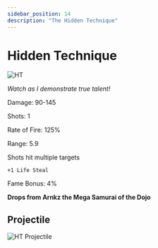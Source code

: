 ```yaml
---
sidebar_position: 14
description: "The Hidden Technique"
---
```


# Hidden Technique

![HT](https://vwiki.valorserver.com/api/item/picture/hidden%20technique)

<i>Watch as I demonstrate true talent!</i>

Damage: 90-145

Shots: 1

Rate of Fire: 125%

Range: 5.9

Shots hit multiple targets

    +1 Life Steal
   
Fame Bonus: 4%

**Drops from Arnkz the Mega Samurai of the Dojo**

## Projectile

![HT Projectile](https://cdn.discordapp.com/attachments/1160376179996496013/1170828771985723532/hiddentechnique.gif)

